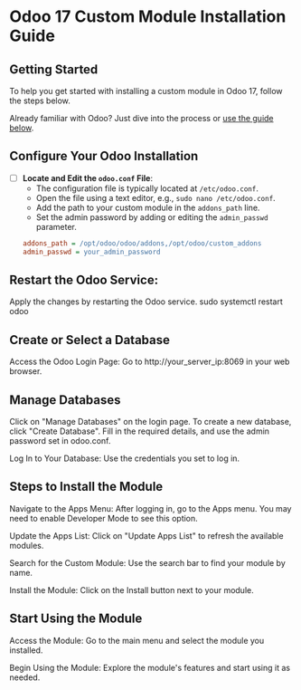 # Odoo 17 Custom Module Installation Guide

## Getting Started

To help you get started with installing a custom module in Odoo 17, follow the steps below.

Already familiar with Odoo? Just dive into the process or [use the guide below](#steps-to-install-the-module).

## Configure Your Odoo Installation

- [ ] **Locate and Edit the `odoo.conf` File**:
   - The configuration file is typically located at `/etc/odoo.conf`.
   - Open the file using a text editor, e.g., `sudo nano /etc/odoo.conf`.
   - Add the path to your custom module in the `addons_path` line.
   - Set the admin password by adding or editing the `admin_passwd` parameter.
   ```ini
   addons_path = /opt/odoo/odoo/addons,/opt/odoo/custom_addons
   admin_passwd = your_admin_password

## Restart the Odoo Service:
  Apply the changes by restarting the Odoo service.
    sudo systemctl restart odoo

## Create or Select a Database
  Access the Odoo Login Page:
    Go to http://your_server_ip:8069 in your web browser.
 
## Manage Databases
  Click on "Manage Databases" on the login page.
  To create a new database, click "Create Database".
  Fill in the required details, and use the admin password set in odoo.conf.

  Log In to Your Database:
    Use the credentials you set to log in.

## Steps to Install the Module

  Navigate to the Apps Menu:
    After logging in, go to the Apps menu. You may need to enable Developer Mode to see this option.
  
  Update the Apps List:
    Click on "Update Apps List" to refresh the available modules.
  
  Search for the Custom Module:
    Use the search bar to find your module by name.
  
  Install the Module:
    Click on the Install button next to your module.

## Start Using the Module

  Access the Module:
    Go to the main menu and select the module you installed.
  
  Begin Using the Module:
    Explore the module's features and start using it as needed.
